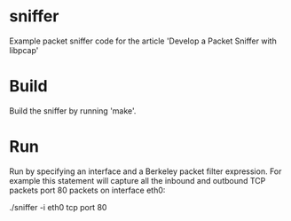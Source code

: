 sniffer
=======

Example packet sniffer code for the article 'Develop a Packet Sniffer with libpcap'

Build
=====

Build the sniffer by running 'make'.

Run
===

Run by specifying an interface and a Berkeley packet filter expression. For 
example this statement will capture all the inbound and outbound TCP packets 
port 80 packets on interface eth0:

./sniffer -i eth0 tcp port 80
